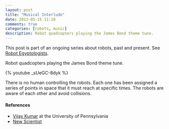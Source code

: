 ```yaml
---
layout: post
title: "Musical Interlude"
date: 2012-05-15 11:10
comments: true
categories: [robots, music]
description: Robot quadcopters playing the James Bond theme tune.
---
```

This post is part of an ongoing series about robots, past and present.  See [Robot Egyptologists](/robot-egyptologists/).

Robot quadcopters playing the James Bond theme tune.

{% youtube _sUeGC-8dyk %}

There is no human controlling the robots. Each one has been assigned a series of points in space that it must reach at specific times.  The robots are aware of each other and avoid collisions.

#### References ####
- [Vijay Kumar](http://kumar.grasp.upenn.edu/) at the University of Pennsylvania
- [New Scientist](http://www.newscientist.com/blogs/nstv/2012/03/swarm-of-robot-helicopters-performs-james-bond-tune.html)